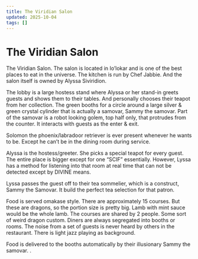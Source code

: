 ```yaml
---
title: The Viridian Salon
updated: 2025-10-04
tags: []
---
```


# The Viridian Salon



The Viridian Salon. The salon is located in Io’lokar and is one of the best places to eat in the universe. The kitchen is run by Chef Jabbie. And the salon itself is owned by Alyssa Siviridion.

The lobby is a large hostess stand where Alyssa or her stand-in greets guests and shows them to their tables. And personally chooses their teapot from her collection. The green booths for a circle around a large silver & green crystal cylinder that is actually a samovar, Sammy the samovar. Part of the samovar is a robot looking golem, top half only, that protrudes from the counter. It interacts with guests as the enter & exit.

Solomon the phoenix/labradoor retriever is ever present whenever he wants to be. Except he can’t be in the dining room during service.

Alyssa is the hostess/greeter. She picks a special teapot for every guest. The entire place is bigger except for one
“SCIF” essentially. However, Lyssa has a method for listening into that room at real time that can not be detected except by DIVINE means.

Lyssa passes the guest off to their tea sommelier, which is a construct, Sammy the Samovar. It build the perfect tea selection for that patron.

Food is served omakase style. There are approximately 15 courses. But these are dragons, so the portion size is pretty big. Lamb with mint sauce would be the whole lamb. The courses are shared by 2 people. Some sort of weird dragon custom. Diners are always segregated into booths or rooms. The noise from a set of guests is never heard by others in the restaurant. There is light jazz playing as background.

Food is delivered to the booths  automatically by their illusionary Sammy the samovar. .
